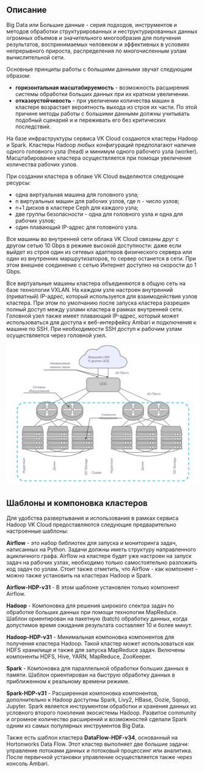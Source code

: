## Описание

Big Data или Большие данные - серия подходов, инструментов и методов обработки структурированных и неструктурированных данных огромных объемов и значительного многообразия для получения результатов, воспринимаемых человеком и эффективных в условиях непрерывного прироста, распределения по многочисленным узлам вычислительной сети.

Основные принципы работы с большими данными звучат следующим образом:

- **горизонтальная масштабируемость** - возможность расширения системы обработки больших данных при их кратном увеличении.
- **отказоустойчивость** - при увеличении количества машин в кластере возрастает вероятность выхода из строя их части. По этой причине методы работы с большими данными должны учитывать подобный сценарий и и переживать его без критических последствий.

На базе инфраструктуры сервиса VK Cloud создаются кластеры Hadoop и Spark. Кластеры Hadoop любых конфигураций предполагают наличие одного головного узла (head) и минимум одного рабочего узла (worker). Масштабирование кластера осуществляется при помощи увеличения количества рабочих узлов.

При создании кластера в облаке VK Cloud выделяются следующие ресурсы:

- одна виртуальная машина для головного узла;
- n виртуальных машин для рабочих узлов, где n - число узлов;
- n+1 дисков в кластере Ceph для каждого узла;
- две группы безопасности - одна для головного узла и одна для рабочих узлов;
- один плавающий IP-адрес для головного узла.

Все машины во внутренней сети облака VK Cloud связаны друг с другом сетью 10 Gbps в режиме высокой доступности: даже если выйдет из строя один из сетевых адаптеров физического сервера или один из внутренних маршрутизаторов, то сервер останется в сети. При этом внешнее соединение с сетью Интернет доступно на скорости до 1 Gbps.

Все виртуальные машины кластера объединяются в общую сеть на базе технологии VXLAN. На каждом узле настроен внутренний (приватный) IP-адрес, который используется для взаимодействия узлов кластера. При этом по умолчанию после запуска кластера разрешен полный доступ между узлами кластера в рамках внутренней сети. Головной узел также имеет плавающий IP-адрес, который может использоваться для доступа к веб-интерфейсу Ambari и подключения к машине по SSH. При необходимости SSH доступ к рабочим узлам осуществляется через головной узел.

![](./assets/1598477914744-1598477914744-png)

## Шаблоны и компоновка кластеров

Для удобства развертывания и использования в рамках сервиса Hadoop VK Cloud предоставляются следующие предварительно настроенные шаблоны:

**Airflow** \- это набор библиотек для запуска и мониторинга задач, написанных на Python. Задачи должны иметь структуру направленного ацикличного графа. Airflow на кластере будет уже настроен на запуск задач на рабочих узлах, необходимо только самостоятельно разложить код задач по узлам. Стоит также отметить, что Airflow - как компонент - можно также установить на кластерах Hadoop и Spark.

**Airflow-HDP-v31** - В этом шаблоне установлен только компонент Airflow.

**Hadoop** \- Компоновка для решения широкого спектра задач по обработке больших данных при помощи технологии MapReduce. Шаблон ориентирован на пакетную (batch) обработку данных, когда допустимое время ожидания результата составляет 10 и более минут.

**Hadoop-HDP-v31** \- Минимальная компоновка компонентов для получения кластера Hadoop. Такой кластер может использоваться как HDFS хранилище и также для запуска MapReduce задач. Включены компоненты HDFS, Hive, YARN, MapReduce, ZooKeeper.

**Spark** \- Компоновка для параллельной обработки больших данных в памяти. Шаблон ориентирован на быструю обработку данных в приближенном к реальному времени режиме.

**Spark-HDP-v31** - Расширенная компоновка компонентов, дополнительно к Hadoop доступны Spark, Livy2, HBase, Oozie, Sqoop, Jupyter. Spark является инструментом обработки и хранения данных из условного второго поколения экосистемы Hadoop. Развитое community и огромное количество расширений и возможностей сделали Spark одним из самых популярных инструментов Big Data.

Также есть шаблон кластера **DataFlow-HDF-v34**, основанный на Hortonworks Data Flow. Этот кластер выполняет две большие задачи: управление потоками данных и потоковый процессинг или аналитика. После первичной установки управление осуществляется также через консоль Ambari.
